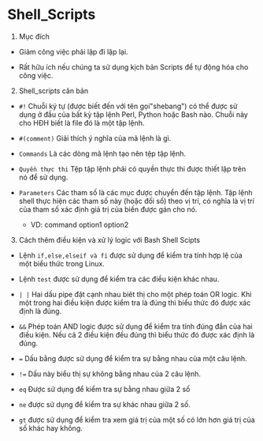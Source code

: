 # Shell_Scripts

1. Mục đích

- Giảm công việc phải lặp đi lặp lại.

- Rất hữu ích nếu chúng ta sử dụng kịch bản Scripts để tự động hóa cho công việc.

2. Shell_scripts căn bản

- `#!` Chuỗi ký tự (được biết đến với tên gọi"shebang") có thể được sử dụng ở đầu của bất kỳ tập lệnh Perl, Python hoặc Bash nào. Chuỗi này cho HĐH biết là file đó là một tập lệnh.

- `#(comment)` Giải thích ý nghĩa của mã lệnh là gì.

- `Commands` Là các dòng mã lệnh tạo nên tệp tập lệnh. 

- `Quyền thực thi` Tệp tập lệnh phải có quyền thực thi được thiết lập trên nó để sử dụng.

- `Parameters` Các tham số là các mục được chuyển đến tập lệnh. Tập lệnh shell thực hiện các tham số này (hoặc đối số) theo vị trí, có nghĩa là vị trí của tham số xác định giá trị của biến được gán cho nó.

	+ VD: command option1 option2

3. Cách thêm điều kiện và xử lý logic với Bash Shell Scipts

- Lệnh `if,else,elseif và fi` được sử dụng để kiểm tra tính hợp lệ của một biểu thức trong Linux.

- Lệnh `test` được sử dụng để kiểm tra các điều kiện khác nhau.

- `| |` Hai dấu pipe đặt cạnh nhau biêt thị cho một phép toán OR logic. Khi một trong hai điều kiện được kiểm tra là đúng thì biểu thức đó được xác định là đúng.

- `&&` Phép toán AND logic được sử dụng để kiểm tra tính đúng đắn của hai điều kiện. Nếu cả 2 điều kiện đều đúng thì biểu thức đó được xác định là đúng.

- `=` Dấu bằng được sử dụng để kiểm tra sự bằng nhau của một câu lệnh.

- `!=` Dấu này biểu thị sự không bằng nhau của 2 câu lệnh.

- `eq` Được sử dụng để kiểm tra sự bằng nhau giữa 2 số

- `ne` được sử dụng để kiểm tra sự khác nhau giữa 2 số.

- `gt` được sử dụng để kiểm tra xem giá trị của một số có lớn hơn giá trị của số khác hay không.